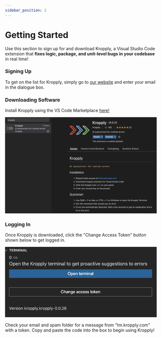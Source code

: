 ```yaml
---
sidebar_position: 2
---
```


# Getting Started

Use this section to sign up for and download Kropply, a Visual Studio Code extension that **fixes logic, package, and unit-level bugs in your codebase** in real time!

### Signing Up
To get on the list for Kropply, simply go to [our website]("https://www.kropply.com") and enter your email in the dialogue box.

### Downloading Software
Install Kropply using the VS Code Marketplace [here!]("https://marketplace.visualstudio.com/items?itemName=kropply.kropply")

<img src="images/DownloadKropply.png" width="500">

### Logging In
Once Kropply is downloaded, click the "Change Access Token" button shown below to get logged in.

<img src="images/AccessToken.png" width="500">

Check your email and spam folder for a message from "tm.kropply.com" with a token. Copy and paste the code into the box to begin using Kropply!

